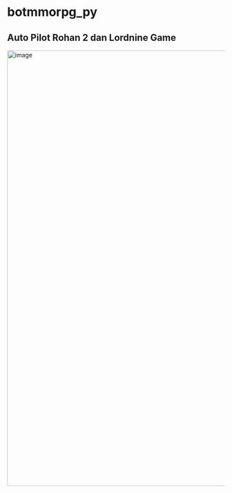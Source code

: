 # botmmorpg_py
## Auto Pilot Rohan 2 dan Lordnine Game


<img width="1920" height="1008" alt="image" src="https://github.com/user-attachments/assets/2159cd1b-2d84-43cc-aa56-abf9e15ffb65" />
